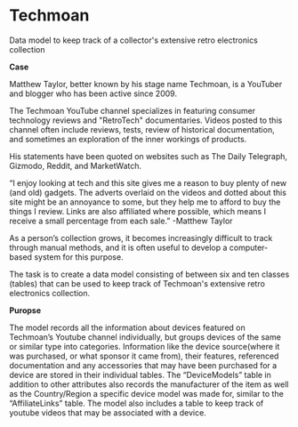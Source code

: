 # Techmoan
Data model to keep track of a collector's extensive retro electronics collection

**Case**

Matthew Taylor, better known by his stage name Techmoan, is a YouTuber and blogger who has been active since 2009.

The Techmoan YouTube channel specializes in featuring consumer technology reviews and "RetroTech" documentaries. Videos posted to this channel often include reviews, tests, review of historical documentation, and sometimes an exploration of the inner workings of products.

His statements have been quoted on websites such as The Daily Telegraph, Gizmodo, Reddit, and MarketWatch.

“I enjoy looking at tech and this site gives me a reason to buy plenty of new (and old) gadgets. The adverts overlaid on the videos and dotted about this site might be an annoyance to some, but they help me to afford to buy the things I review. Links are also affiliated where possible, which means I receive a small percentage from each sale.” -Matthew Taylor

As a person’s collection grows, it becomes increasingly difficult to track through manual methods, and it is often useful to develop a computer-based system for this purpose.

The task is to create a data model consisting of between six and ten classes (tables) that can be used to keep track of Techmoan's extensive retro electronics collection.

**Puropse**

The model records all the information about devices featured on Techmoan’s Youtube channel individually, but groups devices of the same or similar type into categories. Information like the device source(where it was purchased, or what sponsor it came from), their features, referenced documentation and any accessories that may have been
purchased for a device are stored in their individual tables. The “DeviceModels” table in addition to other attributes also records the manufacturer of the item as well as the Country/Region a specific device model was made for, similar to the “AffiliateLinks” table. The model also includes a table to keep track of youtube videos that may be associated with a device.
